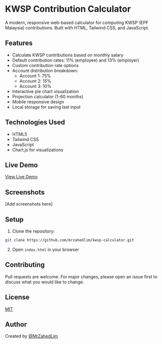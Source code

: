 # KWSP Contribution Calculator

A modern, responsive web-based calculator for computing KWSP (EPF Malaysia) contributions. Built with HTML, Tailwind CSS, and JavaScript.

## Features

- Calculate KWSP contributions based on monthly salary
- Default contribution rates: 11% (employee) and 13% (employer)
- Custom contribution rate options
- Account distribution breakdown:
  - Account 1: 75%
  - Account 2: 15%
  - Account 3: 10%
- Interactive pie chart visualization
- Projection calculator (1-60 months)
- Mobile responsive design
- Local storage for saving last input

## Technologies Used

- HTML5
- Tailwind CSS
- JavaScript
- Chart.js for visualizations

## Live Demo

[View Live Demo](#) <!-- Add your deployed URL here -->

## Screenshots

[Add screenshots here]

## Setup

1. Clone the repository:
```bash
git clone https://github.com/mrzahedlim/kwsp-calculator.git
```

2. Open `index.html` in your browser

## Contributing

Pull requests are welcome. For major changes, please open an issue first to discuss what you would like to change.

## License

[MIT](https://choosealicense.com/licenses/mit/)

## Author

Created by [@MrZahedLim](https://github.com/mrzahedlim) 